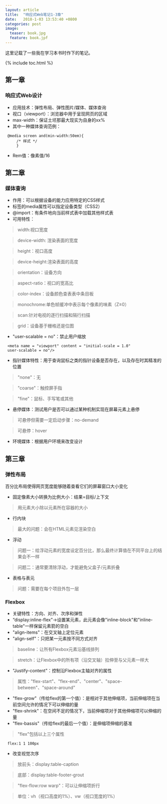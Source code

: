 ```yaml
---
layout: article
title:  "响应式Web笔记1-3章"
date:   2018-1-03 13:53:40 +0800
categories: post
image:
  teaser: book.jpg
  feature: book.jpf
---
```

这里记载了一些我在学习本书时作下的笔记。

{% include toc.html %}

## 第一章
### 响应式Web设计
* 应用技术：弹性布局、弹性图片/媒体、媒体查询
* 视口（viewport）：浏览器中用于呈现网页的区域
* max-width：保证土坯那最大现实为自身的xx%
* 其中一种媒体查询范例：

```
 @media screen and(min-width:50em){
     /* 样式 */
     }
```

* Rem值：像素值/16

## 第二章
### 媒体查询
* 作用：可以根据设备的能力应用特定的CSS样式
* <link>标签的media属性可以指定设备类型（CSS2）
* @import：有条件地向当前样式表中加载其他样式表
* 可用特性：

> width:视口宽度

> device-width: 渲染表面的宽度

> height：视口高度

> device-height:渲染表面的高度

> orientation：设备方向

> aspect-ratio：视口的宽高比

> color-index：设备颜色查表表中条目板

> monochrome:单色帧缓冲中表示每个像素的味素（Z≥0）

> scan:针对电视的逐行扫描和隔行扫描

> grid：设备基于栅格还是位图

* "user-scalable = no"：禁止用户缩放

```
 <meta name = "viewport" content = "initial-scale = 1.0"
 user-scalable = no"/>
```

* 指针媒体特性：用于查询鼠标之类的指针设备是否存在，以及存在时其精准的位置

> "none"：无

> "coarse"：触控屏手指

> "fine"：鼠标、手写笔或其他

* 悬停媒体：测试用户是否可以通过某种机制实现在屏幕元素上悬停

> 可悬停但需要一定启动步骤：no-demand

> 可悬停：hover

* 环境媒体：根据用户环境来改变设计

## 第三章
### 弹性布局
百分比布局使得网页宽度能够随着查看它们的屏幕窗口大小变化

* 固定像素大小转换为比例大小：结果=目标/上下文
> 用元素大小除以元素所在容器的大小
* 行内块
> 最大的问题：会在HTML元素见渲染空白
* 浮动
> 问题一：给浮动元素的宽度设定百分比，那么最终计算值在不同平台上的结果会不一样

> 问题二：通常要清除浮动，才能避免父盒子/元素折叠
* 表格与表元
> 问题：需要在每个项目外包一层

### Flexbox
* 关键特性：方向、对齐、次序和弹性
* “display:inline-flex"→设置某元素，此元素会像"inline-block"和"inline-table"一样保留元素箭的空白
* "align-items"：在交叉轴上定位元素
* "align-self"：只把某一元素按不同方式对齐
> baseline：让所有Flexbox元素沿基线排列

> stretch：让Flexbox中的所有项（沿交叉轴）拉伸至与父元素一样大

* "Justify-content"：控制沿Flexbox主轴对齐的属性
> 属性："flex-start"、"flex-end"、"center"、"space-between"、"space-around"

* "flex-grow"（传给flex的第一个值）：是相对于其他伸缩项，当前伸缩项在当前空间允许的情况下可以伸缩的量
* "flex-shrink"：在空间不足的情况下，当前伸缩项对于其他伸缩项可以伸缩的量
* "flex-bassis"（传给flex的最后一个值）：是伸缩项伸缩的基准
> "flex"包括以上三个属性

```
 flex:1 1 100px
```

* 改变视觉次序
> 放前头：display:table-caption

> 底部：display:table-footer-grout

> "flex-flow:row warp"：可以让伸缩项折行

> 单位：vh（视口高度的1%）、vw（视口宽度的1%）
